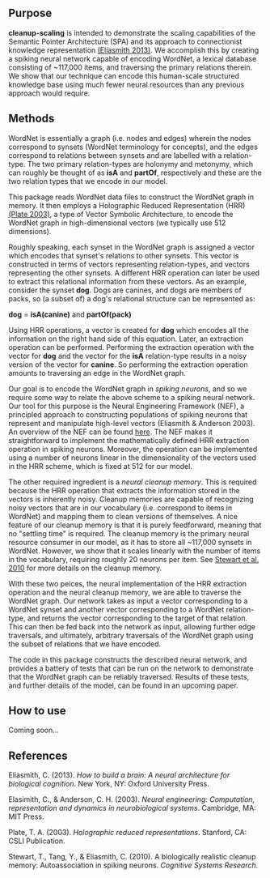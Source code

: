 
Purpose
-------

**cleanup-scaling** is intended to demonstrate the scaling capabilities of the Semantic Pointer Architecture (SPA) and its approach to connectionist knowledge representation [(Eliasmith 2013)](http://compneuro.uwaterloo.ca/research/spa.html). We accomplish this by creating a spiking neural network capable of encoding  WordNet, a lexical database consisting of ~117,000 items, and traversing the primary relations therein. We show that our technique can encode this human-scale structured knowledge base using much fewer neural resources than any previous approach would require.

Methods
------
WordNet is essentially a graph (i.e. nodes and edges) wherein the nodes correspond to synsets (WordNet terminology for concepts), and the edges correspond to relations between synsets and are labelled with a relation-type. The two primary relation-types are holonymy and metonymy, which can roughly be thought of as **isA** and **partOf**, respectively and these are the two relation types that we encode in our model.

This package reads WordNet data files to construct the WordNet graph in memory. It then employs a Holographic Reduced Representation (HRR) [(Plate 2003)](http://www.amazon.com/Holographic-Reduced-Representation-Distributed-Information/dp/1575864304/ref=sr_1_2?s=books&ie=UTF8&qid=1373560701&sr=1-2&keywords=tony+plate), a type of Vector Symbolic Architecture, to encode the WordNet graph in high-dimensional vectors (we typically use 512 dimensions). 

Roughly speaking, each synset in the WordNet graph is assigned a vector which encodes that synset's relations to other synsets. This vector is constructed in terms of vectors representing relation-types, and vectors representing the other synsets. A different HRR operation can later be used to extract this relational information from these vectors. As an example, consider the synset **dog**. Dogs are canines, and dogs are members of packs, so (a subset of) a dog's relational structure can be represented as:

**dog** = **isA(canine)** and **partOf(pack)**

Using HRR operations, a vector is created for **dog** which encodes all the information on the right hand side of this equation. Later, an extraction operation can be performed. Performing the extraction operation with the vector for **dog** and the vector for the **isA** relation-type results in a noisy version of the vector for **canine**. So performing the extraction operation amounts to traversing an edge in the WordNet graph.

Our goal is to encode the WordNet graph in *spiking neurons*, and so we require some way to relate the above scheme to a spiking neural network. Our tool for this purpose is the Neural Engineering Framework (NEF), a principled approach to constructing populations of spiking neurons that represent and manipulate high-level vectors (Eliasmith & Anderson 2003). An overview of the NEF can be found [here](http://compneuro.uwaterloo.ca/research/nef.html). The NEF makes it straightforward to implement the mathematically defined HRR extraction operation in spiking neurons. Moreover, the operation can be implemented using a number of neurons linear in the dimensionality of the vectors used in the HRR scheme, which is fixed at 512 for our model.

The other required ingredient is a *neural cleanup memory*. This is required because the HRR operation that extracts the information stored in the vectors is inherently noisy. Cleanup memories are capable of recognizing noisy vectors that are in our vocabulary (i.e. correspond to items in WordNet) and mapping them to clean versions of themselves. A nice feature of our cleanup memory is that it is purely feedforward, meaning that no "settling time" is required. The cleanup memory is the primary neural resource consumer in our model, as it has to store all ~117,000 synsets in WordNet. However, we show that it scales linearly with the number of items in the vocabulary, requiring roughly 20 neurons per item. See [Stewart et al. 2010](http://compneuro.uwaterloo.ca/publications/stewart2009.html) for more details on the cleanup memory.

With these two peices, the neural implementation of the HRR extraction operation and the neural cleanup memory, we are able to traverse the WordNet graph. Our network takes as input a vector corresponding to a WordNet synset and another vector corresponding to a WordNet relation-type, and returns the vector corresponding to the target of that relation. This can then be fed back into the network as input, allowing further edge traversals, and ultimately, arbitrary traversals of the WordNet graph using the subset of relations that we have encoded.

The code in this package constructs the described neural network, and provides a battery of tests that can be run on the network to demonstrate that the WordNet graph can be reliably traversed. Results of these tests, and further details of the model, can be found in an upcoming paper.

How to use
---------
Coming soon...

References
----------

Eliasmith, C. (2013). *How to build a brain: A neural architecture for biological cognition*. New York, NY: Oxford University Press.

Elasimith, C., & Anderson, C. H. (2003). *Neural engineering: Computation, representation and dynamics in neurobiological systems*. Cambridge, MA: MIT Press.

Plate, T. A. (2003). *Holographic reduced representations*. Stanford, CA: CSLI Publication.

Stewart, T., Tang, Y., & Eliasmith, C. (2010). A biologically realistic cleanup memory: Autoassociation in spiking neurons. *Cognitive Systems Research*.
